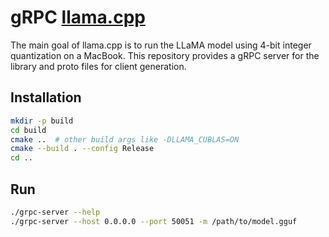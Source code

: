# gRPC [llama.cpp](https://github.com/ggerganov/llama.cpp)

The main goal of llama.cpp is to run the LLaMA model using 4-bit integer quantization on a MacBook.
This repository provides a gRPC server for the library and proto files for client generation.

## Installation

```bash
mkdir -p build
cd build
cmake ..  # other build args like -DLLAMA_CUBLAS=ON
cmake --build . --config Release
cd ..
```

## Run

```bash
./grpc-server --help
./grpc-server --host 0.0.0.0 --port 50051 -m /path/to/model.gguf
```
